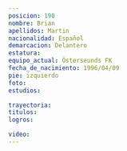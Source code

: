 ```yaml
---
posicion: 190
nombre: Brian
apellidos: Martin
nacionalidad: Español
demarcacion: Delantero
estatura: 
equipo_actual: Österseunds FK
fecha_de_nacimiento: 1996/04/09
pie: izquierdo
foto:
estudios: 

trayectoria:
titulos:
logros:

video:
---
```

